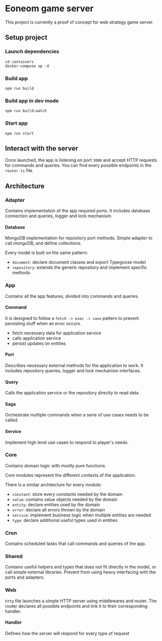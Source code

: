 # Eoneom game server

This project is currently a proof of concept for web strategy game server.

## Setup project

### Launch dependencies

```
cd containers
docker-compose up -d
```

### Build app

```
npm run build
```

### Build app in dev mode

```
npm run build:watch
```

### Start app

```
npm run start
```

## Interact with the server

Once launched, the app is listening on port `3000` and accept HTTP requests for commands and queries.
You can find every possible endpoints in the `router.ts` file.

## Architecture

### Adapter

Contains implementation of the app required ports. It includes database connection and queries, logger and lock mechanism.

#### Database

MongoDB implementation for repository port methods. Simple adapter to call mongoDB, and define collections.

Every model is built on the same pattern:

- `document`: declare document classes and export Typegoose model
- `repository`: extends the generic repository and implement specific methods

### App

Contains all the app features, divided into commands and queries.

#### Command

It is designed to follow a `fetch -> exec -> save` pattern to prevent persisting stuff when an error occurs.

- fetch necessary data for application service
- calls application service
- persist updates on entities

#### Port

Describes necessary external methods for the application to work. It includes repository queries, logger and lock mechanism interfaces.

#### Query

Calls the application service or the repository directly to read data.

#### Saga

Orchestrate multiple commands when a serie of use cases needs to be called.

#### Service

Implement high level use cases to respond to player's needs.

### Core

Contains domain logic with mostly pure functions.

Core modules represent the different contexts of the application.

There is a similar architecture for every module:

- `constant`: store every constants needed by the domain
- `value`: contains value objects needed by the domain
- `entity`: declare entities used by the domain
- `error`: declare all errors thrown by the domain
- `service`: implement business logic when multiple entities are needed
- `type`: declare additional useful types used in entities

### Cron

Contains scheduled tasks that call commands and queries of the app.

### Shared

Contains useful helpers and types that does not fit directly in the model, or call simple external libraries. Prevent from using heavy interfacing with the ports and adapters.

### Web

`http` file launches a simple HTTP server using middlewares and router.
The router declares all possible endpoints and link it to their corresponding handler.

#### Handler

Defines how the server will respond for every type of request
